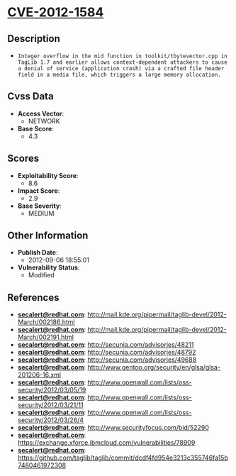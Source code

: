 
# [CVE-2012-1584](http://mail.kde.org/pipermail/taglib-devel/2012-March/002186.html)

## Description

- `Integer overflow in the mid function in toolkit/tbytevector.cpp in TagLib 1.7 and earlier allows context-dependent attackers to cause a denial of service (application crash) via a crafted file header field in a media file, which triggers a large memory allocation.`

## Cvss Data

- **Access Vector**:
  - NETWORK
- **Base Score**:
  - 4.3

## Scores

- **Exploitability Score**:
  - 8.6
- **Impact Score**:
  - 2.9
- **Base Severity**:
  - MEDIUM

## Other Information

- **Publish Date**:
  - 2012-09-06 18:55:01
- **Vulnerability Status**:
  - Modified

## References

- **secalert@redhat.com**: http://mail.kde.org/pipermail/taglib-devel/2012-March/002186.html
- **secalert@redhat.com**: http://mail.kde.org/pipermail/taglib-devel/2012-March/002191.html
- **secalert@redhat.com**: http://secunia.com/advisories/48211
- **secalert@redhat.com**: http://secunia.com/advisories/48792
- **secalert@redhat.com**: http://secunia.com/advisories/49688
- **secalert@redhat.com**: http://www.gentoo.org/security/en/glsa/glsa-201206-16.xml
- **secalert@redhat.com**: http://www.openwall.com/lists/oss-security/2012/03/05/19
- **secalert@redhat.com**: http://www.openwall.com/lists/oss-security/2012/03/21/11
- **secalert@redhat.com**: http://www.openwall.com/lists/oss-security/2012/03/26/4
- **secalert@redhat.com**: http://www.securityfocus.com/bid/52290
- **secalert@redhat.com**: https://exchange.xforce.ibmcloud.com/vulnerabilities/78909
- **secalert@redhat.com**: https://github.com/taglib/taglib/commit/dcdf4fd954e3213c355746fa15b7480461972308
